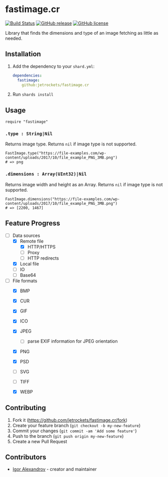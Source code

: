# fastimage.cr

[![Build Status](https://travis-ci.org/jetrockets/fastimage.cr.svg?branch=master)](https://travis-ci.org/jetrockets/fastimage.cr)
[![GitHub release](https://img.shields.io/github/release/jetrockets/fastimage.cr.svg)](https://GitHub.com/jetrockets/fastimage.cr/releases/)
[![GitHub license](https://img.shields.io/github/license/jetrockets/fastimage.cr)](https://github.com/jetrockets/fastimage.cr/blob/master/LICENSE)

Library that finds the dimensions and type of an image fetching as little as needed.

## Installation

1. Add the dependency to your `shard.yml`:

   ```yaml
   dependencies:
     fastimage:
       github:jetrockets/fastimage.cr
   ```

2. Run `shards install`

## Usage

```crystal
require "fastimage"
```

### `.type : String|Nil`

Returns image type. Returns `nil` if image type is not supported.

```crystal
FastImage.type("https://file-examples.com/wp-content/uploads/2017/10/file_example_PNG_3MB.png")
# => png
```

### `.dimensions : Array(UInt32)|Nil`

Returns image width and height as an Array. Returns `nil` if image type is not supported.

```crystal
FastImage.dimensions("https://file-examples.com/wp-content/uploads/2017/10/file_example_PNG_3MB.png")
# => [2200, 1467]
```

## Feature Progress

- [ ] Data sources
  - [X] Remote file
    - [X] HTTP/HTTPS
    - [ ] Proxy
    - [ ] HTTP redirects
  - [X] Local file
  - [ ] IO
  - [ ] Base64
- [ ] File formats
  - [X] BMP
  - [X] CUR
  - [X] GIF
  - [X] ICO
  - [X] JPEG
    - [ ] parse EXIF information for JPEG orientation
  - [X] PNG
  - [X] PSD
  - [ ] SVG
  - [ ] TIFF
  - [X] WEBP


## Contributing

1. Fork it (<https://github.com/jetrockets/fastimage.cr/fork>)
2. Create your feature branch (`git checkout -b my-new-feature`)
3. Commit your changes (`git commit -am 'Add some feature'`)
4. Push to the branch (`git push origin my-new-feature`)
5. Create a new Pull Request

## Contributors

- [Igor Alexandrov](https://github.com/igor-alexandrov) - creator and maintainer
